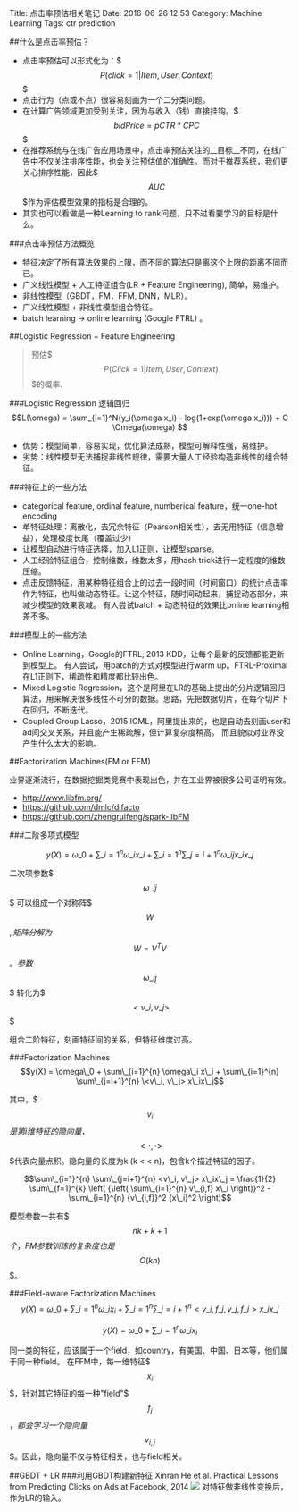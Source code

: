 Title: 点击率预估相关笔记
Date: 2016-06-26 12:53
Category: Machine Learning
Tags: ctr prediction

##什么是点击率预估？
* 点击率预估可以形式化为：$$$P(click=1|Item, User, Context)$$$
* 点击行为（点或不点）很容易刻画为一个二分类问题。
* 在计算广告领域更加受到关注，因为与收入（钱）直接挂钩。$$$bidPrice=pCTR * CPC$$$
* 在推荐系统与在线广告应用场景中，点击率预估关注的__目标__不同，在线广告中不仅关注排序性能，也会关注预估值的准确性。而对于推荐系统，我们更关心排序性能，因此$$$AUC$$$作为评估模型效果的指标是合理的。
* 其实也可以看做是一种Learning to rank问题，只不过看要学习的目标是什么。

###点击率预估方法概览
* 特征决定了所有算法效果的上限，而不同的算法只是离这个上限的距离不同而已。
* 广义线性模型 + 人工特征组合(LR + Feature Engineering), 简单，易维护。
* 非线性模型（GBDT，FM，FFM, DNN，MLR）。
* 广义线性模型 + 非线性模型组合特征。
* batch learning -> online learning (Google FTRL) 。

##Logistic Regression + Feature Engineering
> 预估$$$P(Click=1|Item, User, Context)$$$的概率.

###Logistic Regression 逻辑回归
$$L(\omega) = \sum_{i=1}^N{y_i(\omega x_i) - log(1+exp(\omega x_i))} + C \Omega(\omega)
$$

* 优势：模型简单，容易实现，优化算法成熟，模型可解释性强，易维护。
* 劣势：线性模型无法捕捉非线性规律，需要大量人工经验构造非线性的组合特征。

###特征上的一些方法
* categorical feature, ordinal feature, numberical feature，统一one-hot encoding
* 单特征处理：离散化，去冗余特征（Pearson相关性），去无用特征（信息增益），处理极度长尾（覆盖过少）
* 让模型自动进行特征选择，加入L1正则，让模型sparse。
* 人工经验特征组合，控制维数，维数太多，用hash trick进行一定程度的维数压缩。
* 点击反馈特征，用某种特征组合上的过去一段时间（时间窗口）的统计点击率作为特征，也叫做动态特征。让这个特征，随时间动起来，捕捉动态部分，来减少模型的效果衰减。 有人尝试batch + 动态特征的效果比online learning相差不多。

###模型上的一些方法
* Online Learning，Google的FTRL, 2013 KDD，让每个最新的反馈都能更新到模型上。 有人尝试，用batch的方式对模型进行warm up。FTRL-Proximal在L1正则下，稀疏性和精度都比较出色。
* Mixed Logistic Regression，这个是阿里在LR的基础上提出的分片逻辑回归算法，用来解决很多线性不可分的数据。思路，先把数据切片，在每个切片下在回归，不断迭代。
* Coupled Group Lasso，2015 ICML，阿里提出来的，也是自动去刻画user和ad间交叉关系，并且能产生稀疏解，但计算复杂度稍高。 而且貌似对业界没产生什么太大的影响。

##Factorization Machines(FM or FFM)

业界逐渐流行，在数据挖掘类竞赛中表现出色，并在工业界被很多公司证明有效。

* http://www.libfm.org/
* https://github.com/dmlc/difacto 
* https://github.com/zhengruifeng/spark-libFM 

###二阶多项式模型

$$y(X) = \omega\_0 + \sum\_{i=1}^{n} \omega\_i x\_i + \sum\_{i=1}^{n} \sum\_{j=i+1}^{n} \omega\_{ij}x\_ix\_j
$$

二次项参数$$$\omega\_{ij}$$$ 可以组成一个对称阵$$$W$$$, 矩阵分解为$$$W=V^TV$$$。参数$$$\omega\_{ij}$$$ 转化为$$$<v\_i, v\_j>$$$

组合二阶特征，刻画特征间的关系，但特征维度过高。

###Factorization Machines
$$y(X) = \omega\_0 + \sum\_{i=1}^{n} \omega\_i x\_i + \sum\_{i=1}^{n} \sum\_{j=i+1}^{n} \<v\_i, v\_j> x\_ix\_j$$

其中，$$$v_i$$$是第i维特征的隐向量，$$$<\cdot,\cdot>$$$代表向量点积。隐向量的长度为k (k < < n)，包含k个描述特征的因子。

$$\sum\_{i=1}^{n} \sum\_{j=i+1}^{n} <v\_i, v\_j> x\_ix\_j = \frac{1}{2} \sum\_{f=1}^{k} \left( {\left( \sum\_{i=1}^{n} v\_{i,f} x\_i \right)}^2 - \sum\_{i=1}^{n} {v\_{i,f}}^2 {x\_i}^2 \right)$$

模型参数一共有$$$nk+k+1$$$个，FM参数训练的复杂度也是$$$O(kn)$$$。

###Field-aware Factorization Machines
$$y(X) = \omega\_0 + \sum\_{i=1}^{n} \omega\_i x_i + \sum\_{i=1}^{n} \sum\_{j=i+1}^{n} <v\_{i, f\_j} , v\_{j, f\_i}> x\_ix\_j$$


$$y(X) = \omega\_0 + \sum\_{i=1}^{n} \omega\_i x_i$$

同一类的特征，应该属于一个field，如country，有美国、中国、日本等，他们属于同一种field。
在FFM中，每一维特征$$$x_i$$$，针对其它特征的每一种"field"$$$f_j$$$，都会学习一个隐向量$$$v_{i,j}$$$。因此，隐向量不仅与特征相关，也与field相关。


##GBDT + LR
###利用GBDT构建新特征
Xinran He et al. Practical Lessons from Predicting Clicks on Ads at Facebook, 2014
<img src='http://lixinzhang.github.io/image/gbdt.png'></img>
对特征做非线性变换后，作为LR的输入。






